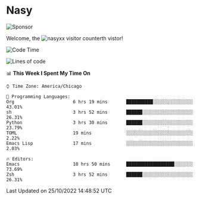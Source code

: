 # Nasy

<!--
<p align="center">
<img height="200" src="https://github-readme-stats.vercel.app/api?username=nasyxx&count_private=true&show_icons=true&theme=dracula&include_all_commits=true"/>
<img height="200" src="https://github-readme-stats.vercel.app/api/top-langs/?username=nasyxx&theme=dracula&hide=html,jupyter+notebook&count_private=true&show_icons=true"/>
</p>

  
----------------
-->

![Sponsor](https://img.shields.io/static/v1.svg?label=Sponsor&message=%E2%9D%A4&logo=GitHub&style=flat&color=pink)
 
Welcome, the ![nasyxx visitor counter](https://count.getloli.com/get/@nasyxx?theme=rule34)th vistor!
 
<!--START_SECTION:waka-->
![Code Time](http://img.shields.io/badge/Code%20Time-2%2C743%20hrs%2046%20mins-blue)

![Lines of code](https://img.shields.io/badge/From%20Hello%20World%20I%27ve%20Written-5%20Million%20lines%20of%20code-blue)

📊 **This Week I Spent My Time On** 

```text
⌚︎ Time Zone: America/Chicago

💬 Programming Languages: 
Org                      6 hrs 19 mins       ██████████░░░░░░░░░░░░░░░   43.01% 
sh                       3 hrs 52 mins       ██████░░░░░░░░░░░░░░░░░░░   26.31% 
Python                   3 hrs 30 mins       ██████░░░░░░░░░░░░░░░░░░░   23.79% 
TOML                     19 mins             ░░░░░░░░░░░░░░░░░░░░░░░░░   2.22% 
Emacs Lisp               17 mins             ░░░░░░░░░░░░░░░░░░░░░░░░░   2.03%

🔥 Editors: 
Emacs                    10 hrs 50 mins      ██████████████████░░░░░░░   73.69% 
Zsh                      3 hrs 52 mins       ██████░░░░░░░░░░░░░░░░░░░   26.31%

```


 Last Updated on 25/10/2022 14:48:52 UTC
<!--END_SECTION:waka-->

<!-- ![visitors](https://visitor-badge.laobi.icu/badge?page_id=nasyxx.nasyxx) -->
